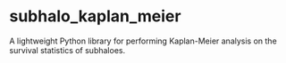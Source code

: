 # subhalo_kaplan_meier
A lightweight Python library for performing Kaplan-Meier analysis on the survival statistics of subhaloes.
